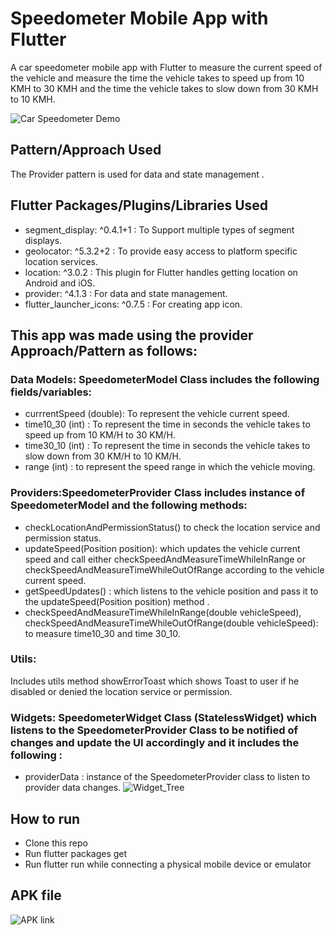 # Speedometer Mobile App with Flutter

A car speedometer mobile app with Flutter to measure the current speed of the vehicle and measure the time the vehicle takes to speed up from 10 KMH to 30 KMH and the time the vehicle takes to slow down from 30 KMH to 10 KMH.

![Car Speedometer Demo](https://i.imgur.com/K0cV2M6.gif)

## Pattern/Approach Used 
The Provider pattern is used for data and state management .

## Flutter Packages/Plugins/Libraries Used

- segment_display: ^0.4.1+1 :	To Support multiple types of segment displays.
- geolocator: ^5.3.2+2	: To provide easy access to platform specific location services.
- location: ^3.0.2  : This plugin for Flutter handles getting location on Android and iOS.
- provider: ^4.1.3 :	For data and state management.
- flutter_launcher_icons: ^0.7.5	: For creating app icon.

## This app was made using the provider Approach/Pattern as follows:

### Data Models: SpeedometerModel Class includes the following fields/variables:
- currrentSpeed (double): To represent the vehicle current speed.
- time10_30 (int) : To represent the time in seconds the vehicle takes to speed up from 10 KM/H to 30 KM/H.
- time30_10 (int) : To represent the time in seconds the vehicle takes to slow down from 30 KM/H to 10 KM/H.
- range (int) : to represent the speed range in which the vehicle moving. 
### Providers:SpeedometerProvider Class includes instance of SpeedometerModel and the following methods: 
- checkLocationAndPermissionStatus() to check the location service and permission status.
- updateSpeed(Position position): which updates the vehicle current speed and call either checkSpeedAndMeasureTimeWhileInRange or checkSpeedAndMeasureTimeWhileOutOfRange according to the vehicle current speed.
- getSpeedUpdates() : which listens to the vehicle position and pass it to the updateSpeed(Position position) method . 
- checkSpeedAndMeasureTimeWhileInRange(double vehicleSpeed), checkSpeedAndMeasureTimeWhileOutOfRange(double vehicleSpeed): to measure time10_30 and time 30_10.
### Utils:
Includes utils method showErrorToast which shows Toast to user if he disabled or denied the location service or permission.  
### Widgets: SpeedometerWidget Class (StatelessWidget) which listens to the SpeedometerProvider Class to be notified of changes and update the UI accordingly and it includes the following :
- providerData : instance of the SpeedometerProvider class to listen to provider data changes.
![Widget_Tree](https://i.imgur.com/N9HCru0.png)

## How to run
- Clone this repo
- Run flutter packages get
- Run flutter run while connecting a physical mobile device or emulator
## APK file 
![APK link](https://drive.google.com/file/d/1wfQDMY7scNpvUNX1tDdG_f1c5vayQo6U/view?usp=sharing)
